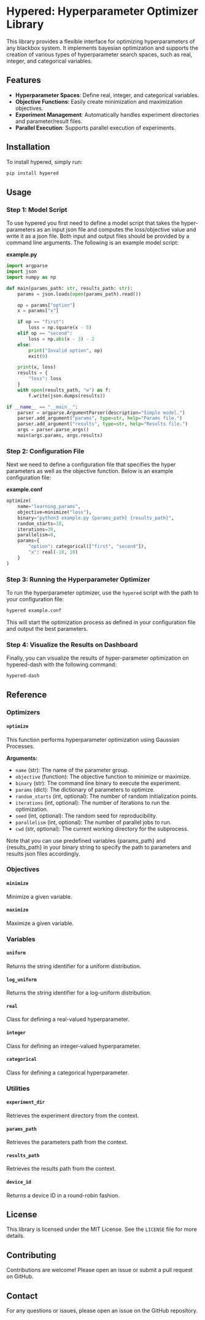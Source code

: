 # Hypered: Hyperparameter Optimizer Library

This library provides a flexible interface for optimizing hyperparameters of any blackbox system. It implements bayesian optimization and supports the creation of various types of hyperparameter search spaces, such as real, integer, and categorical variables.

## Features

- **Hyperparameter Spaces**: Define real, integer, and categorical variables.
- **Objective Functions**: Easily create minimization and maximization objectives.
- **Experiment Management**: Automatically handles experiment directories and parameter/result files.
- **Parallel Execution**: Supports parallel execution of experiments.

## Installation

To install hypered, simply run:

```bash
pip install hypered
```

## Usage

### Step 1: Model Script

To use hypered you first need to define a model script that takes the hyper-parameters as an input json file and computes the loss/objective value and write it as a json file. Both input and output files should be provided by a command line arguments. The following is an example model script:

**example.py**
```python
import argparse
import json
import numpy as np

def main(params_path: str, results_path: str):
    params = json.loads(open(params_path).read())

    op = params["option"]
    x = params["x"]

    if op == "first":
        loss = np.square(x - 5)
    elif op == "second":
        loss = np.abs(x - 3) - 2
    else:
        print("Invalid option", op)
        exit(0)

    print(x, loss)
    results = {
        "loss": loss
    }
    with open(results_path, "w") as f:
        f.write(json.dumps(results))

if __name__ == "__main__":
    parser = argparse.ArgumentParser(description="Simple model.")
    parser.add_argument("params", type=str, help="Params file.")
    parser.add_argument("results", type=str, help="Results file.")
    args = parser.parse_args()
    main(args.params, args.results)
```

### Step 2: Configuration File

Next we need to define a configuration file that specifies the hyper parameters as well as the objective function. Below is an example configuration file:

**example.conf**
```python
optimize(
    name="learning_params",
    objective=minimize("loss"),
    binary="python3 example.py {params_path} {results_path}",
    random_starts=10,
    iterations=30,
    parallelism=8,
    params={
        "option": categorical(["first", "second"]),
        "x": real(-10, 10)
    }
)
```

### Step 3: Running the Hyperparameter Optimizer

To run the hyperparameter optimizer, use the `hypered` script with the path to your configuration file:

```bash
hypered example.conf
```

This will start the optimization process as defined in your configuration file and output the best parameters.

### Step 4: Visualize the Results on Dashboard

Finally, you can visualize the results of hyper-parameter optimization on hypered-dash with the following command:

```bash
hypered-dash
```

## Reference

### Optimizers

#### `optimize`

This function performs hyperparameter optimization using Gaussian Processes.

**Arguments:**
- `name` (str): The name of the parameter group.
- `objective` (function): The objective function to minimize or maximize.
- `binary` (str): The command line binary to execute the experiment.
- `params` (dict): The dictionary of parameters to optimize.
- `random_starts` (int, optional): The number of random initialization points.
- `iterations` (int, optional): The number of iterations to run the optimization.
- `seed` (int, optional): The random seed for reproducibility.
- `parallelism` (int, optional): The number of parallel jobs to run.
- `cwd` (str, optional): The current working directory for the subprocess.

Note that you can use predefined variables {params_path} and {results_path} in your binary string to specify the path to parameters and results json files accordingly.

### Objectives

#### `minimize`

Minimize a given variable.

#### `maximize`

Maximize a given variable.

### Variables

#### `uniform`

Returns the string identifier for a uniform distribution.

#### `log_uniform`

Returns the string identifier for a log-uniform distribution.

#### `real`

Class for defining a real-valued hyperparameter.

#### `integer`

Class for defining an integer-valued hyperparameter.

#### `categorical`

Class for defining a categorical hyperparameter.

### Utilities

#### `experiment_dir`

Retrieves the experiment directory from the context.

#### `params_path`

Retrieves the parameters path from the context.

#### `results_path`

Retrieves the results path from the context.

#### `device_id`

Returns a device ID in a round-robin fashion.

## License

This library is licensed under the MIT License. See the `LICENSE` file for more details.

## Contributing

Contributions are welcome! Please open an issue or submit a pull request on GitHub.

## Contact

For any questions or issues, please open an issue on the GitHub repository.
